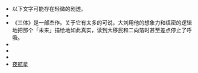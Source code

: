 - 以下文字可能存在轻微的剧透。
-
- 《三体》是一部杰作。关于它有太多的可说，大刘用他的想象力和缜密的逻辑地把那个「未来」描绘地如此真实，读到大移民和二向箔时甚至差点停止了呼吸。
-
-
-
- [夜航星](https://music.163.com/song?id=1416598057&userid=106483486)